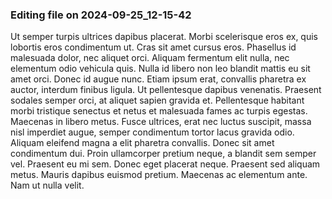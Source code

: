

### Editing file on 2024-09-25_12-15-42

Ut semper turpis ultrices dapibus placerat. Morbi scelerisque eros ex, quis lobortis eros condimentum ut. Cras sit amet cursus eros. Phasellus id malesuada dolor, nec aliquet orci. Aliquam fermentum elit nulla, nec elementum odio vehicula quis. Nulla id libero non leo blandit mattis eu sit amet orci. Donec id augue nunc. Etiam ipsum erat, convallis pharetra ex auctor, interdum finibus ligula.
Ut pellentesque dapibus venenatis. Praesent sodales semper orci, at aliquet sapien gravida et. Pellentesque habitant morbi tristique senectus et netus et malesuada fames ac turpis egestas. Maecenas in libero metus. Fusce ultrices, erat nec luctus suscipit, massa nisl imperdiet augue, semper condimentum tortor lacus gravida odio. Aliquam eleifend magna a elit pharetra convallis. Donec sit amet condimentum dui. Proin ullamcorper pretium neque, a blandit sem semper vel. Praesent eu mi sem. Donec eget placerat neque. Praesent sed aliquam metus. Mauris dapibus euismod pretium. Maecenas ac elementum ante. Nam ut nulla velit.


